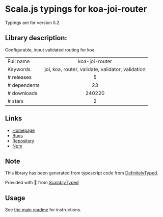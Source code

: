 
# Scala.js typings for koa-joi-router

Typings are for version 5.2

## Library description:
Configurable, input validated routing for koa.

|                    |                 |
| ------------------ | :-------------: |
| Full name          | koa-joi-router |
| Keywords           | joi, koa, router, validate, validator, validation |
| # releases         | 5 |
| # dependents       | 23 |
| # downloads        | 240220 |
| # stars            | 2 |

## Links
- [Homepage](https://github.com/koajs/joi-router)
- [Bugs](https://github.com/koajs/joi-router/issues)
- [Repository](https://github.com/koajs/joi-router)
- [Npm](https://www.npmjs.com/package/koa-joi-router)
    


## Note
This library has been generated from typescript code from [DefinitelyTyped](https://definitelytyped.org).

Provided with :purple_heart: from [ScalablyTyped](https://github.com/oyvindberg/ScalablyTyped)

## Usage
See [the main readme](../../readme.md) for instructions.


